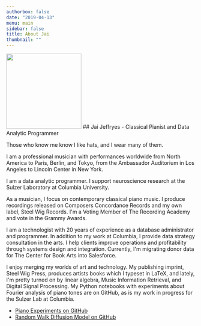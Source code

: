 ```yaml
---
authorbox: false
date: "2019-04-13"
menu: main
sidebar: false
title: About Jai
thumbnail: ""
---
```

<img src="/./about_files/Jeffryes_HeadCrop.jpg" alt="" width="200px"/>
## Jai Jeffryes - Classical Pianist and Data Analytic Programmer

Those who know me know I like hats, and I wear many of them.

I am a professional musician with performances worldwide from North America to Paris, Berlin, and Tokyo, from the Ambassador Auditorium in Los Angeles to Lincoln Center in New York.

I am a data analytic programmer. I support neuroscience research at the Sulzer Laboratory at Columbia University.

As a musician, I focus on contemporary classical piano music. I produce recordings released on Composers Concordance Records and my own label, Steel Wig Records. I'm a Voting Member of The Recording Academy and vote in the Grammy Awards.

I am a technologist with 20 years of experience as a database administrator and programmer. In addition to my work at Columbia, I provide data strategy consultation in the arts. I help clients improve operations and profitability through systems design and integration. Currently, I'm migrating donor data for The Center for Book Arts into Salesforce.

I enjoy merging my worlds of art and technology. My publishing imprint, Steel Wig Press, produces artists books which I typeset in LaTeX, and lately, I'm pretty turned on by linear algebra, Music Information Retrieval, and Digital Signal Processing. My Python notebooks with experiments about Fourier analysis of piano tones are on GitHub, as is my work in progress for the Sulzer Lab at Columbia.

* [Piano Experiments on GitHub](https://github.com/pnojai/PianoExperiments)
* [Random Walk Diffusion Model on GitHub](https://github.com/pnojai/rwalk)